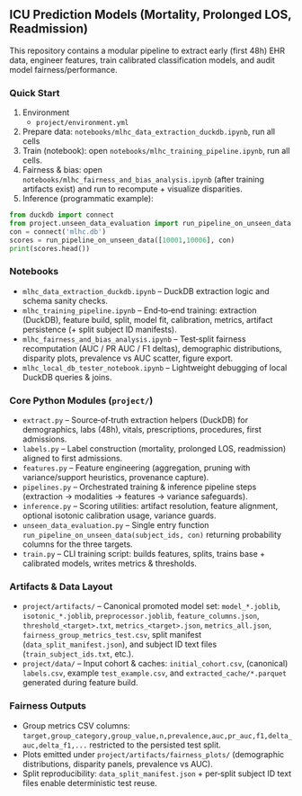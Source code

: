 ## ICU Prediction Models (Mortality, Prolonged LOS, Readmission)

This repository contains a modular pipeline to extract early (first 48h) EHR data, engineer features, train calibrated classification models, and audit model fairness/performance.

### Quick Start
1. Environment
   - `project/environment.yml`
2. Prepare data: `notebooks/mlhc_data_extraction_duckdb.ipynb`, run all cells
3. Train (notebook): open `notebooks/mlhc_training_pipeline.ipynb`, run all cells.
4. Fairness & bias: open `notebooks/mlhc_fairness_and_bias_analysis.ipynb` (after training artifacts exist) and run to recompute + visualize disparities.
5. Inference (programmatic example):
```python
from duckdb import connect
from project.unseen_data_evaluation import run_pipeline_on_unseen_data
con = connect('mlhc.db')
scores = run_pipeline_on_unseen_data([10001,10006], con)
print(scores.head())
```

### Notebooks
- `mlhc_data_extraction_duckdb.ipynb` – DuckDB extraction logic and schema sanity checks.
- `mlhc_training_pipeline.ipynb` – End‑to‑end training: extraction (DuckDB), feature build, split, model fit, calibration, metrics, artifact persistence (+ split subject ID manifests).
- `mlhc_fairness_and_bias_analysis.ipynb` – Test‑split fairness recomputation (AUC / PR AUC / F1 deltas), demographic distributions, disparity plots, prevalence vs AUC scatter, figure export.
- `mlhc_local_db_tester_notebook.ipynb` – Lightweight debugging of local DuckDB queries & joins.

### Core Python Modules (`project/`)
- `extract.py` – Source‑of‑truth extraction helpers (DuckDB) for demographics, labs (48h), vitals, prescriptions, procedures, first admissions.
- `labels.py` – Label construction (mortality, prolonged LOS, readmission) aligned to first admissions.
- `features.py` – Feature engineering (aggregation, pruning with variance/support heuristics, provenance capture).
- `pipelines.py` – Orchestrated training & inference pipeline steps (extraction → modalities → features → variance safeguards).
- `inference.py` – Scoring utilities: artifact resolution, feature alignment, optional isotonic calibration usage, variance guards.
- `unseen_data_evaluation.py` – Single entry function `run_pipeline_on_unseen_data(subject_ids, con)` returning probability columns for the three targets.
- `train.py` – CLI training script: builds features, splits, trains base + calibrated models, writes metrics & thresholds.
  

### Artifacts & Data Layout
- `project/artifacts/` – Canonical promoted model set: `model_*.joblib`, `isotonic_*.joblib`, `preprocessor.joblib`, `feature_columns.json`, `threshold_<target>.txt`, `metrics_<target>.json`, `metrics_all.json`, `fairness_group_metrics_test.csv`, split manifest (`data_split_manifest.json`), and subject ID text files (`train_subject_ids.txt`, etc.).
- `project/data/` – Input cohort & caches: `initial_cohort.csv`, (canonical) `labels.csv`, example `test_example.csv`, and `extracted_cache/*.parquet` generated during feature build.
  

### Fairness Outputs
- Group metrics CSV columns: `target,group_category,group_value,n,prevalence,auc,pr_auc,f1,delta_auc,delta_f1,...` restricted to the persisted test split.
- Plots emitted under `project/artifacts/fairness_plots/` (demographic distributions, disparity panels, prevalence vs AUC).
- Split reproducibility: `data_split_manifest.json` + per‑split subject ID text files enable deterministic test reuse.
